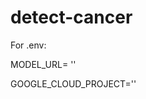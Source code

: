 ﻿# detect-cancer

For .env:

MODEL_URL= '<Bucket Folder Name>'

GOOGLE_CLOUD_PROJECT='<GCP Project ID>'
